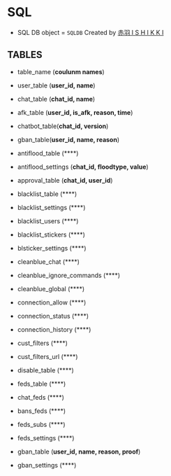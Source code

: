 # SQL
- SQL DB object = ```SQLDB```
Created by [赤羽 I S H I K K I](https://github.com/ishikki-akabane)

## TABLES
- table_name (**coulunm names**)
- user_table (**user_id, name**)
- chat_table (**chat_id, name**)

- afk_table (**user_id, is_afk, reason, time**)
- chatbot_table(**chat_id, version**)
- gban_table(**user_id, name, reason**)


- antiflood_table (****)
- antiflood_settings (**chat_id, floodtype, value**)
- approval_table (**chat_id, user_id**)
- blacklist_table (****)
- blacklist_settings (****)
- blacklist_users (****)
- blacklist_stickers (****)
- blsticker_settings (****)
- cleanblue_chat (****)
- cleanblue_ignore_commands (****)
- cleanblue_global (****)
- connection_allow (****)
- connection_status (****)
- connection_history (****)
- cust_filters (****)
- cust_filters_url (****)
- disable_table (****)
- feds_table (****)
- chat_feds (****)
- bans_feds (****)
- feds_subs (****)
- feds_settings (****)
- gban_table (**user_id, name, reason, proof**)
- gban_settings (****)